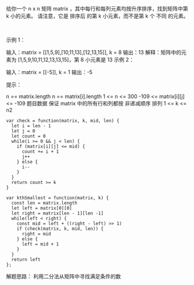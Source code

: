 给你一个 n x n 矩阵 matrix ，其中每行和每列元素均按升序排序，找到矩阵中第 k 小的元素。
请注意，它是 排序后 的第 k 小元素，而不是第 k 个 不同 的元素。

 

示例 1：

输入：matrix = [[1,5,9],[10,11,13],[12,13,15]], k = 8
输出：13
解释：矩阵中的元素为 [1,5,9,10,11,12,13,13,15]，第 8 小元素是 13
示例 2：

输入：matrix = [[-5]], k = 1
输出：-5
 

提示：

n == matrix.length
n == matrix[i].length
1 <= n <= 300
-109 <= matrix[i][j] <= -109
题目数据 保证 matrix 中的所有行和列都按 非递减顺序 排列
1 <= k <= n2

```
var check = function(matrix, k, mid, len) {
  let i = len - 1
  let j = 0
  let count = 0
  while(i >= 0 && j < len) {
    if (matrix[i][j] <= mid) {
      count += i + 1
      j++
    } else {
      i--
    }
  }
  return count >= k
}

var kthSmallest = function(matrix, k) {
  const len = matrix.length
  let left = matrix[0][0]
  let right = matrix[len - 1][len -1]
  while(left < right) {
    const mid = left + ((right - left) >> 1)
    if (check(matrix, k, mid, len)) {
      right = mid
    } else {
      left = mid + 1
    }
  }
  return left
};
```

解题思路： 利用二分法从矩阵中寻找满足条件的数